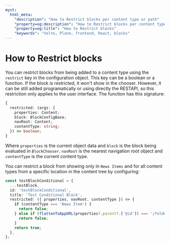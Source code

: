```yaml
---
myst:
  html_meta:
    "description": "How to Restrict blocks per content type or path"
    "property=og:description": "How to Restrict blocks per content type or path"
    "property=og:title": "How to Restrict blocks"
    "keywords": "Volto, Plone, frontend, React, blocks"
---
```


# How to Restrict blocks

You can restrict blocks from being added to a content type using the `restrict` key in the configuration object.
This key can be a boolean or a function.
If the block is restricted, it won't show in the chooser.
However, it can be still added programatically or using directly the RESTAPI, so this restriction only applies to the user interface.
The function has this signature:

```ts
{
  restricted: (args: {
    properties: Content;
    block: BlockConfigBase;
    navRoot: Content;
    contentType: string;
  }) => boolean;
}
```

Where `properties` is the current object data and `block` is the block being evaluated in `BlockChooser`.
`navRoot` is the nearest navigation root object and `contentType` is the current content type.

You can restrict a block from showing only in `News Items` and for all content types from a specific location in the content tree by configuring:

```ts
const testBlockConditional = {
  ...testBlock,
  id: 'testBlockConditional',
  title: 'Test Conditional Block',
  restricted: ({ properties, navRoot, contentType }) => {
    if (contentType === 'News Item') {
      return false;
    } else if (flattenToAppURL(properties?.parent?.['@id']) === '/folder') {
      return false;
    }
    return true;
  },
};
```
